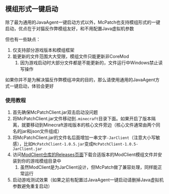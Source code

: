 ## 模组形式一键启动

除了最为通用的JavaAgent一键启动方式以外，McPatch也支持模组形式的一键启动，优点在于对猫反作弊模组友好，和不用配置Java虚拟机参数

但也有一些缺点：

1. 仅支持部分游戏版本和模组框架
2. 能更新的文件范围大大受限，模组文件只能更新非CoreMod
   1. 因为游戏启动时大部分文件都是不能更新的，文件运行中Windows禁止读写操作

如果你并不是为解决猫反作弊模组冲突的目的，那么请使用通用的JavaAgent方式一键启动，体验会更好

### 使用教程

1. 首先确保McPatchClient.jar双击启动没问题
2. 将McPatchClient.jar文件移动到`.minecraft`目录下面。如果开启了版本隔离，就要移动到Minecraft游戏版本的核心文件旁边（核心文件通常由两个同名的jar和json文件组成）
3. 将McPatchClient.jar的文件名后面增加一串文字`-JarClient`（注意大小写敏感），比如`McPatchClient-1.0.5.jar`变成`McPatchClient-1.0.5-JarClient.jar`
4. 访问[ModClient仓库的Releases页面](https://github.com/BalloonUpdate/ModClient/releases)下载合适版本的ModClient模组文件并安装到你的游戏模组目录中
   1. 虽然ModClient是为JarClient设计，但McPatch做了兼容处理，同样能正常运行
5. 启动游戏测试效果（如果之前有配置过JavaAgent一键启动请删掉Java虚拟机参数避免重复启动）